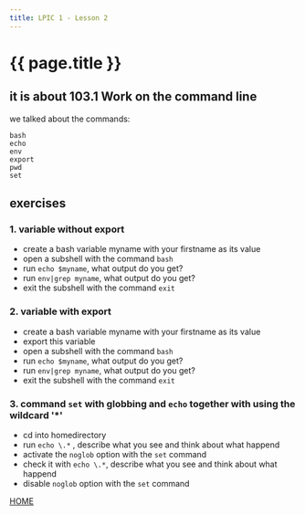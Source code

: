 ```yaml
---
title: LPIC 1 - Lesson 2
---
```


# {{ page.title }}

## it is about 103.1 Work on the command line

we talked about the commands:

```
bash
echo
env
export
pwd
set
```

## exercises

### 1. variable without export

- create a bash variable myname with your firstname as its value
- open a subshell with the command `bash`
- run `echo $myname`, what output do you get?
- run `env|grep myname`, what output do you get?
- exit the subshell with the command `exit`

### 2. variable with export

- create a bash variable myname with your firstname as its value
- export this variable
- open a subshell with the command `bash`
- run `echo $myname`, what output do you get?
- run `env|grep myname`, what output do you get?
- exit the subshell with the command `exit`

### 3. command `set` with globbing and `echo` together with using the wildcard '*'

- cd into homedirectory
- run `echo \.*` , describe what you see and think about what happend
- activate the `noglob` option with the `set` command
- check it with `echo \.*`, describe what you see and think about what happend
- disable `noglob` option with the `set` command


[HOME](https://ogaida.github.io/lpic_1/README.html)